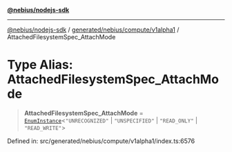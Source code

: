[**@nebius/nodejs-sdk**](../../../../../README.md)

---

[@nebius/nodejs-sdk](../../../../../README.md) / [generated/nebius/compute/v1alpha1](../README.md) / AttachedFilesystemSpec_AttachMode

# Type Alias: AttachedFilesystemSpec_AttachMode

> **AttachedFilesystemSpec_AttachMode** = [`EnumInstance`](../../../../../runtime/protos/enum/type-aliases/EnumInstance.md)\<`"UNRECOGNIZED"` \| `"UNSPECIFIED"` \| `"READ_ONLY"` \| `"READ_WRITE"`\>

Defined in: src/generated/nebius/compute/v1alpha1/index.ts:6576
